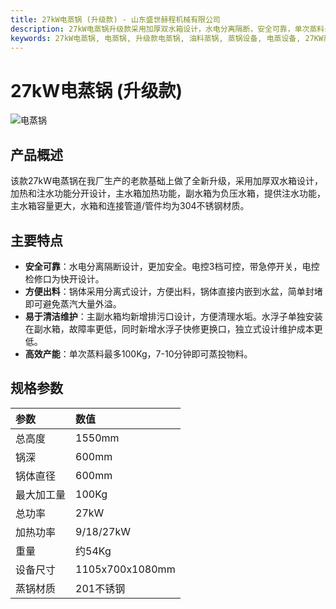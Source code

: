 ```yaml
---
title: 27kW电蒸锅 (升级款) - 山东盛世赫程机械有限公司
description: 27kW电蒸锅升级款采用加厚双水箱设计，水电分离隔断，安全可靠，单次蒸料最多100Kg，7-10分钟即可蒸投物料，304不锈钢材质。
keywords: 27kW电蒸锅, 电蒸锅, 升级款电蒸锅, 油料蒸锅, 蒸锅设备, 电蒸设备, 27KW蒸锅, 油料预处理设备, 蒸锅机, 电加热蒸锅, 油料加工蒸锅, 蒸锅设备, 油料蒸制设备, 27kW电蒸锅升级款
---
```


# 27kW电蒸锅 (升级款)
![电蒸锅](https://i.postimg.cc/gYfJ8gy9/27KW.png?dl=1)
## 产品概述

该款27kW电蒸锅在我厂生产的老款基础上做了全新升级，采用加厚双水箱设计，加热和注水功能分开设计，主水箱加热功能，副水箱为负压水箱，提供注水功能，主水箱容量更大，水箱和连接管道/管件均为304不锈钢材质。

## 主要特点

-   **安全可靠**：水电分离隔断设计，更加安全。电控3档可控，带急停开关，电控检修口为快开设计。
-   **方便出料**：锅体采用分离式设计，方便出料，锅体直接内嵌到水盆，简单封堵即可避免蒸汽大量外溢。
-   **易于清洁维护**：主副水箱均新增排污口设计，方便清理水垢。水浮子单独安装在副水箱，故障率更低，同时新增水浮子快修更换口，独立式设计维护成本更低。
-   **高效产能**：单次蒸料最多100Kg，7-10分钟即可蒸投物料。

## 规格参数

| 参数         | 数值             |
| :----------- | :--------------- |
| 总高度       | 1550mm           |
| 锅深         | 600mm            |
| 锅体直径     | 600mm            |
| 最大加工量   | 100Kg            |
| 总功率       | 27kW             |
| 加热功率     | 9/18/27kW        |
| 重量         | 约54Kg           |
| 设备尺寸     | 1105x700x1080mm  |
| 蒸锅材质     | 201不锈钢        |
